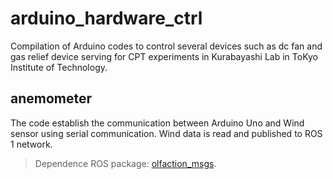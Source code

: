# arduino_hardware_ctrl
Compilation of Arduino codes to control several devices such as dc fan and gas relief device serving for CPT experiments in Kurabayashi Lab in ToKyo Institute of Technology. 

## anemometer
The code establish the communication between Arduino Uno and Wind sensor using serial communication. Wind data is read and published to ROS 1 network.
> Dependence ROS package: [olfaction_msgs](https://github.com/MAPIRlab/olfaction_msgs).
